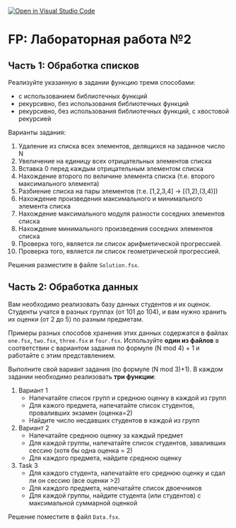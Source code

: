 [![Open in Visual Studio Code](https://classroom.github.com/assets/open-in-vscode-c66648af7eb3fe8bc4f294546bfd86ef473780cde1dea487d3c4ff354943c9ae.svg)](https://classroom.github.com/online_ide?assignment_repo_id=10480885&assignment_repo_type=AssignmentRepo)
# FP: Лабораторная работа №2

## Часть 1: Обработка списков

Реализуйте указанную в задании функцию тремя способами:

 - с использованием библиотечных функций
 - рекурсивно, без использования библиотечных функций
 - рекурсивно, без использования библиотечных функций, с хвостовой рекурсией


Варианты задания:
 
 1. Удаление из списка всех элементов, делящихся на заданное число N 
 2. Увеличение на единицу всех отрицательных элементов списка
 3. Вставка 0 перед каждым отрицательным элементом списка
 4. Нахождение второго по величине элемента списка (т.е. второго максимального элемента)
 5. Разбиение списка на пары элементов (т.е. [1,2,3,4] -> [(1,2),(3,4)])
 6. Нахождение произведения максимального и минимального элемента списка
 7. Нахождение максимального модуля разности соседних элементов списка
 8. Нахождение минимального произведения соседних элементов списка
 9. Проверка того, является ли список арифметической прогрессией.
 10. Проверка того, является ли список геометрической прогрессией.

Решения разместите в файле `Solution.fsx`.

## Часть 2: Обработка данных 

Вам необходимо реализовать базу данных студентов и их оценок. Студенты учатся в разных группах
(от 101 до 104), и вам нужно хранить их оценки (от 2 до 5) по разным предметам.

Примеры разных способов хранения этих данных содержатся в файлах `one.fsx`, `two.fsx`, `three.fsx` и `four.fsx`. Используйте **один из файлов** в соответствии с вариантом задания по формуле (N mod 4) + 1 и работайте с этим представлением.

Выполните свой вариант задания (по формуле (N mod 3)+1). В каждом задании необходимо реализовать **три функции**:

 1. Вариант 1
    - Напечатайте список групп и среднюю оценку в каждой из групп
    - Для кажого предмета, напечатайте список студентов, проваливших экзамен (оценка=2)
    - Найдите число несдавших студентов в каждой из групп
 2. Вариант 2
    - Напечатайте среднюю оценку за каждый предмет
    - Для каждой группы, напечатайте список студентов, заваливших сессию (хотя бы одна оценка = 2) 
    - Для каждого предмета, найдите среднюю оценку
 3. Task 3
    - Для каждого студента, напечатайте его среднюю оценку и сдал ли он сессию (все оценки >2)
    - Для каждого предмета, напечатайте список двоечников
    - Для каждой группы, найдите студента (или студентов) с максимальной суммарной оценкой

Решение поместите в файл `Data.fsx`.

